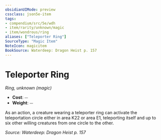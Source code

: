 ```yaml
---
obsidianUIMode: preview
cssclass: json5e-item
tags:
- compendium/src/5e/wdh
- item/rarity/unknown/magic
- item/wondrous/ring
aliases: ["Teleporter Ring"]
SourceType: "Magic Item"
NoteIcon: magicitem
BookSource: Waterdeep: Dragon Heist p. 157
---
```

# Teleporter Ring
*Ring, unknown (magic)*  

- **Cost**: ⏤
- **Weight**: ⏤

As an action, a creature wearing a teleporter ring can activate the teleportation circle either in area K22 or area E1, teleporting itself and up to six other willing creatures from one circle to the other.

*Source: Waterdeep: Dragon Heist p. 157*